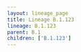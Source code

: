```yaml
---
layout: lineage_page
title: Lineage B.1.123
lineage: B.1.123
parent: B.1
children: ['B.1.123']
---
```

